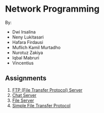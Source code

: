 # Network Programming
By:
* Dwi Irsalina
* Neny Lukitasari
* Hafara Firdausi
* Muflich Kamil Murtadho
* Nurotuz Zakiya
* Iqbal Mabruri
* Vincentius

## Assignments
1. [FTP (File Transfer Protocol) Server](ftp-server/ftp-server.md)
2. [Chat Server](chat-server/chat-server.md)
3. [File Server](file-server/file-server.md)
4. [Simple File Transfer Protocol](https://gist.github.com/mocatfrio/21a70e012e3a3f95bb7371f4e0331977)
